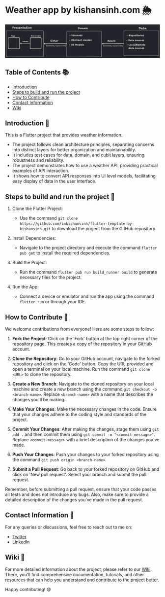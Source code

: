 # Weather app by kishansinh.com 🌦️

![Project structure](./repo_assets/image_01.png)

## Table of Contents 📚

- [Introduction](#introduction)
- [Steps to build and run the project](#steps-to-build-and-run-the-project)
- [How to Contribute](#how-to-contribute)
- [Contact Information](#contact-information)
- [Wiki](#wiki)

## Introduction 🎯

This is a Flutter project that provides weather information.

- The project follows clean architecture principles, separating concerns into distinct layers for better organization and maintainability.
- It includes test cases for data, domain, and cubit layers, ensuring robustness and reliability.
- The project demonstrates how to use a weather API, providing practical examples of API interaction.
- It shows how to convert API responses into UI level models, facilitating easy display of data in the user interface.

## Steps to build and run the project 🚀

1. Clone the Flutter Project:
   - Use the command `git clone https://github.com/imkishansinh/flutter-template-by-kishansinh.git` to download the project from the GitHub repository.

2. Install Dependencies:
   - Navigate to the project directory and execute the command `flutter pub get` to install the required dependencies.

3. Build the Project:
   - Run the command `flutter pub run build_runner build` to generate necessary files for the project.

4. Run the App:
   - Connect a device or emulator and run the app using the command `flutter run` or through your IDE.

## How to Contribute 🤝

We welcome contributions from everyone! Here are some steps to follow:

1. **Fork the Project**: Click on the 'Fork' button at the top right corner of the repository page. This creates a copy of the repository in your GitHub account.

2. **Clone the Repository**: Go to your GitHub account, navigate to the forked repository and click on the 'Code' button. Copy the URL provided and open a terminal on your local machine. Run the command `git clone <URL>` to clone the repository.

3. **Create a New Branch**: Navigate to the cloned repository on your local machine and create a new branch using the command `git checkout -b <branch-name>`. Replace `<branch-name>` with a name that describes the changes you'll be making.

4. **Make Your Changes**: Make the necessary changes in the code. Ensure that your changes adhere to the coding style and standards of the project.

5. **Commit Your Changes**: After making the changes, stage them using `git add .` and then commit them using `git commit -m "<commit-message>"`. Replace `<commit-message>` with a brief description of the changes you've made.

6. **Push Your Changes**: Push your changes to your forked repository using the command `git push origin <branch-name>`.

7. **Submit a Pull Request**: Go back to your forked repository on GitHub and click on 'New pull request'. Select your branch and submit the pull request.

Remember, before submitting a pull request, ensure that your code passes all tests and does not introduce any bugs. Also, make sure to provide a detailed description of the changes you've made in the pull request.

## Contact Information 📧

For any queries or discussions, feel free to reach out to me on:

- [Twitter](https://x.com/imkishansinh)
- [LinkedIn](https://www.linkedin.com/in/kishansinhparmar/)

## Wiki 📖

For more detailed information about the project, please refer to our [Wiki](https://github.com/imkishansinh/flutter-template-by-kishansinh/wiki). There, you'll find comprehensive documentation, tutorials, and other resources that can help you understand and contribute to the project better.

Happy contributing! 😄
